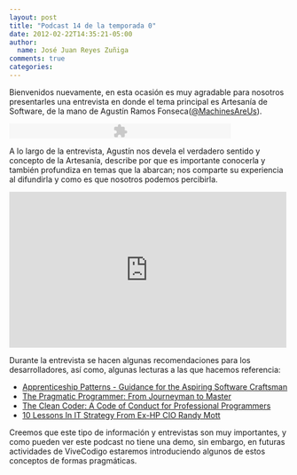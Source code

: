 ```yaml
---
layout: post
title: "Podcast 14 de la temporada 0"
date: 2012-02-22T14:35:21-05:00
author:
  name: José Juan Reyes Zuñiga
comments: true
categories: 
---
```


Bienvenidos nuevamente, en esta ocasión es muy agradable para nosotros presentarles una entrevista en donde el tema principal es Artesanía de Software, de la mano de Agustín Ramos Fonseca(<a href="http://twitter.com/MachinesAreUs">@MachinesAreUs</a>).

<object width="400" height="27" classid="clsid:d27cdb6e-ae6d-11cf-96b8-444553540000" codebase="http://download.macromedia.com/pub/shockwave/cabs/flash/swflash.cab#version=6,0,40,0"><param name="src" value="http://www.google.com/reader/ui/3523697345-audio-player.swf" /><param name="quality" value="best" /><param name="flashvars" value="audioUrl=http://s3.amazonaws.com/media.vivecodigo.org/podcast/temporada0/ViveCodigo00x14.mp3" /><embed width="400" height="27" type="application/x-shockwave-flash" src="http://www.google.com/reader/ui/3523697345-audio-player.swf" quality="best" flashvars="audioUrl=http://s3.amazonaws.com/media.vivecodigo.org/podcast/temporada0/ViveCodigo00x14.mp3" /></object>

A lo largo de la entrevista, Agustín nos devela el verdadero sentido y concepto de la Artesanía, describe por que es importante conocerla y también profundiza en temas que la abarcan; nos comparte su experiencia al difundirla y como es que nosotros podemos percibirla.

<iframe src="http://player.vimeo.com/video/37228434?color=ff9933" height="281" width="500" frameborder="0"></iframe>
<!-- more -->

Durante la entrevista se hacen algunas recomendaciones para los desarrolladores, así como, algunas lecturas a las que hacemos referencia:
<ul>
  <li><a href="http://shop.oreilly.com/product/9780596518387.do">Apprenticeship Patterns - Guidance for the Aspiring Software Craftsman</a></li>
  <li><a href="http://pragprog.com/book/tpp/the-pragmatic-programmer">The Pragmatic Programmer: From Journeyman to Master</a></li>
  <li><a href="http://www.amazon.com/Clean-Coder-Conduct-Professional-Programmers/dp/0137081073/ref=sr_1_1?ie=UTF8&amp;qid=1323109523&amp;sr=8-1">The Clean Coder: A Code of Conduct for Professional Programmers</a></li>
  <li><a href="http://www.informationweek.com/news/global-cio/interviews/230800163">10 Lessons In IT Strategy From Ex-HP CIO Randy Mott</a></li>
</ul>
Creemos que este tipo de información y entrevistas son muy importantes, y como pueden ver este podcast no tiene una demo, sin embargo, en futuras actividades de ViveCodigo estaremos introduciendo algunos de estos conceptos de formas pragmáticas.